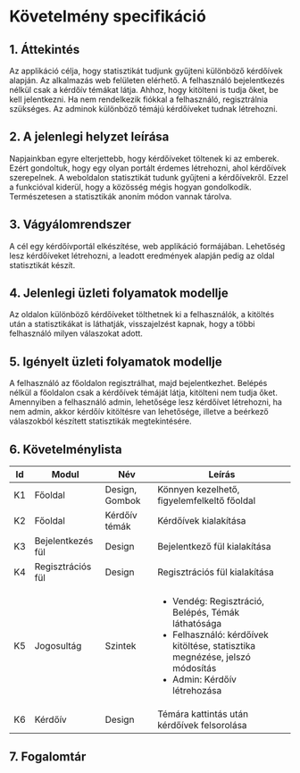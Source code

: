 # Követelmény specifikáció

## 1. Áttekintés
Az applikáció célja, hogy statisztikát tudjunk gyűjteni különböző kérdőívek alapján. Az alkalmazás web felületen elérhető. A felhasználó bejelentkezés nélkül csak a kérdőív témákat látja. Ahhoz, hogy kitölteni is tudja őket, be kell jelentkezni. Ha nem rendelkezik fiókkal a felhasználó, regisztrálnia szükséges. Az adminok különböző témájú kérdőíveket tudnak létrehozni.
## 2. A jelenlegi helyzet leírása
Napjainkban egyre elterjettebb, hogy kérdőíveket töltenek ki az emberek. Ezért gondoltuk, hogy egy olyan portált érdemes létrehozni, ahol kérdőívek szerepelnek. A weboldalon statisztikát tudunk gyűjteni a kérdőívekről. Ezzel a funkcióval kiderül, hogy a közösség mégis hogyan gondolkodik. Természetesen a statisztikák anoním módon vannak tárolva.
## 3. Vágyálomrendszer
A cél egy kérdőívportál elkészítése, web applikáció formájában. Lehetőség lesz kérdőíveket létrehozni, a leadott eredmények alapján pedig az oldal statisztikát készít. 
## 4. Jelenlegi üzleti folyamatok modellje
Az oldalon különböző kérdőíveket tölthetnek ki a felhasználók, a kitöltés után a statisztikákat is láthatják, visszajelzést kapnak, hogy a többi felhasználó milyen válaszokat adott.
## 5. Igényelt üzleti folyamatok modellje
A felhasználó az főoldalon regisztrálhat, majd bejelentkezhet. Belépés nélkül a főoldalon csak a kérdőívek témáját látja, kitölteni nem tudja őket. Amennyiben a felhasználó admin, lehetősége lesz kérdőívet létrehozni, ha nem admin, akkor kérdőív kitöltésre van lehetősége, illetve a beérkező válaszokból készített statisztikák megtekintésére.
## 6. Követelménylista

| Id | Modul | Név | Leírás |
| :---: | --- | --- | --- |
| K1 | Főoldal | Design, Gombok | Könnyen kezelhető, figyelemfelkeltő főoldal |
| K2 | Főoldal | Kérdőív témák | Kérdőívek kialakítása |
| K3 | Bejelentkezés fül | Design | Bejelentkező fül kialakítása |
| K4 | Regisztrációs fül | Design | Regisztrációs fül kialakítása |
| K5 | Jogosultág | Szintek | <ul><li> Vendég: Regisztráció, Belépés, Témák láthatósága</li><li> Felhasználó: kérdőívek kitöltése, statisztika megnézése, jelszó módosítás </li><li>Admin: Kérdőív létrehozása</li></ul>|
| K6 | Kérdőív | Design | Témára kattintás után kérdőívek felsorolása |

## 7. Fogalomtár
